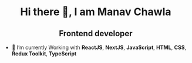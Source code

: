 <h1 align="center">Hi there 👋, I am Manav Chawla</h1>
<h2 align="center">Frontend developer</h2>

- 🌱 I’m currently Working with  **ReactJS**, **NextJS**, **JavaScript**, **HTML**, **CSS**, **Redux Toolkit**, **TypeScript**
